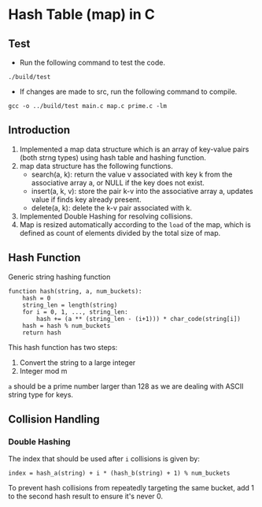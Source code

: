 # Hash Table (map) in C
## Test
- Run the following command to test the code.
```terminal
./build/test
```
- If changes are made to src, run the following command to compile.
```terminal
gcc -o ../build/test main.c map.c prime.c -lm
```

## Introduction
1. Implemented a map data structure which is an array of key-value pairs (both strng types) using hash table and hashing function.
1. map data structure has the following functions.
    - search(a, k): return the value v associated with key k from the associative array a, or NULL if the key does not exist.
    - insert(a, k, v): store the pair k-v into the associative array a, updates value if finds key already present.
    - delete(a, k): delete the k-v pair associated with k.
1. Implemented Double Hashing for resolving collisions.
1. Map is resized automatically according to the `load` of the map, which is defined as count of elements divided by the total size of map.

## Hash Function
Generic string hashing function
```
function hash(string, a, num_buckets):
    hash = 0
    string_len = length(string)
    for i = 0, 1, ..., string_len:
        hash += (a ** (string_len - (i+1))) * char_code(string[i])
    hash = hash % num_buckets
    return hash
```
This hash function has two steps:

1. Convert the string to a large integer
2. Integer mod m

`a` should be a prime number larger than 128 as we are dealing with ASCII string type for keys.

## Collision Handling
### Double Hashing
The index that should be used after `i` collisions is given by:
```
index = hash_a(string) + i * (hash_b(string) + 1) % num_buckets
```
To prevent hash collisions from repeatedly targeting the same bucket, add 1 to the second hash result to ensure it's never 0.


